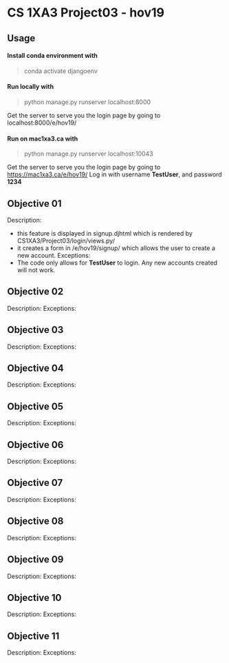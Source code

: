 # CS 1XA3 Project03 - hov19
## Usage
#### Install conda environment with
> conda activate djangoenv

#### Run locally with
> python manage.py runserver localhost:8000

Get the server to serve you the login page by going to localhost:8000/e/hov19/
#### Run on mac1xa3.ca with
> python manage.py runserver localhost:10043

Get the server to serve you the login page by going to https://mac1xa3.ca/e/hov19/
Log in with username **TestUser**, and password **1234**
## Objective 01
Description:
- this feature is displayed in signup.djhtml which is rendered by
CS1XA3/Project03/login/views.py/
- it creates a form in /e/hov19/signup/ which allows the user to create a new account.
Exceptions:
- The code only allows for **TestUser** to login. Any new accounts created will not work.
## Objective 02
Description:
Exceptions:
## Objective 03
Description:
Exceptions:
## Objective 04
Description:
Exceptions:
## Objective 05
Description:
Exceptions:
## Objective 06
Description:
Exceptions:
## Objective 07
Description:
Exceptions:
## Objective 08
Description:
Exceptions:
## Objective 09
Description:
Exceptions:
## Objective 10
Description:
Exceptions:
## Objective 11
Description:
Exceptions:
